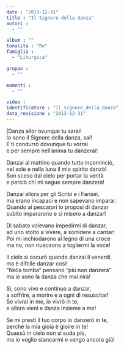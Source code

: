 ```yaml
---
date : "2013-12-31"
title : "Il Signore della danza"
autori : 
  - ""

album : ""
tonalita : "Re"
famiglia : 
  - "Liturgica"

gruppo : 
  - ""

momenti : 
  - ""

video : 
identificatore : "il_signore_della_danza"
data_revisione : "2013-12-31"
---
```

  
  
|Danza allor ovunque tu sarai!  
Io sono il Signore della danza, sai!  
E ti condurrò dovunque tu vorrai   
e per sempre nell’anima tu danzerai!  
  
  
  
Danzai al mattino quando tutto incominciò,  
nel sole e nella luna il mio spirito danzò!  
Son sceso dal cielo per portar la verità  
e perciò chi mi segue sempre danzerà!  
  
  
Danzai allora per gli Scribi e i Farisei,  
ma erano incapaci e non sapevano imparar.  
Quando ai pescatori io proposi di danzar  
subito impararono e si misero a danzar!  
  
  
Di sabato volevano impedirmi di danzar,  
ad uno stolto a vivere, a sorridere a cantar!  
Poi mi inchiodarono al legno di una croce  
ma no, non riuscirono a togliermi la voce!  
  
  
Il cielo si oscurò quando danzai il venerdì,  
ma è difcile danzar così!  
"Nella tomba” pensano “più non danzerà”  
ma io sono la danza che mai nirà!  
  
  
Sì, sono vivo e continuo a danzar,  
a soffrire, a morire e a ogni dì resuscitar!  
Se vivrai in me, io vivrò in te,  
e allora vieni e danza insieme a me!  
  
  
Se mi presti il tuo corpo io danzerò in te,  
perché la mia gioia è gioire in te!  
Quassù in cielo non si suda più,  
ma io voglio stancarmi e vengo ancora giù!  
  
  
